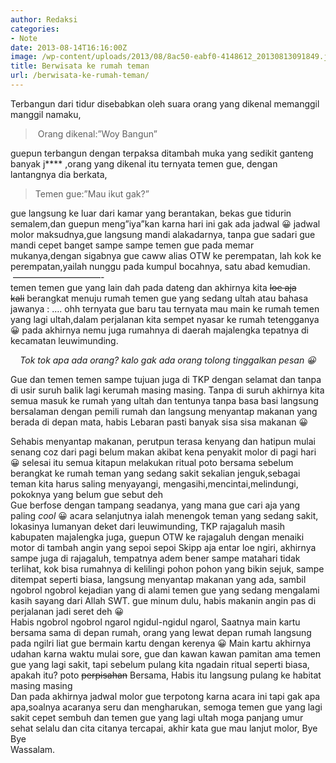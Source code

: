 ```yaml
---
author: Redaksi
categories:
- Note
date: 2013-08-14T16:16:00Z
image: /wp-content/uploads/2013/08/8ac50-eabf0-4148612_20130813091849.jpg
title: Berwisata ke rumah teman
url: /berwisata-ke-rumah-teman/
---
```


<div dir="ltr" style="text-align:left;">
  Terbangun dari tidur disebabkan oleh suara orang yang dikenal memanggil manggil namaku,</p> 
  
  <blockquote>
    <p>
      &nbsp;Orang dikenal:&#8221;Woy Bangun&#8221;
    </p>
  </blockquote>
  
  <p>
    guepun terbangun dengan terpaksa ditambah muka yang sedikit ganteng banyak j**** ,orang yang dikenal itu ternyata temen gue, dengan lantangnya dia berkata,
  </p>
  
  <blockquote>
    <p>
      Temen gue:&#8221;Mau ikut gak?&#8221;
    </p>
  </blockquote>
  
  <p>
    gue langsung ke luar dari kamar yang berantakan, bekas gue tidurin semalem,dan guepun meng&#8221;iya&#8221;kan karna hari ini gak ada jadwal 😀 jadwal molor maksudnya,gue langsung mandi alakadarnya, tanpa gue sadari gue mandi cepet banget sampe sampe temen gue pada memar mukanya,dengan sigabnya gue caww alias OTW ke perempatan, lah kok ke perempatan,yailah nunggu pada kumpul bocahnya, satu abad kemudian.<br />&nbsp;&#8212;&#8212;&#8212;&#8212;&#8212;&#8212;&#8212;&#8212;&#8212;&#8212;-<br />temen temen gue yang lain dah pada dateng dan akhirnya kita <strike>loe aja kali</strike>&nbsp;berangkat menuju rumah temen gue yang sedang ultah atau bahasa jawanya : &#8230;. ohh ternyata gue baru tau ternyata mau main ke rumah temen yang lagi ultah,dalam perjalanan kita sempet nyasar ke rumah tetengganya 😀 pada akhirnya nemu juga rumahnya di daerah majalengka tepatnya di kecamatan leuwimunding.
  </p>
  
  <div style="clear:both;text-align:center;">
  </div>
  
  <div style="clear:both;text-align:center;">
    <i>Tok tok apa ada orang? kalo gak ada orang tolong tinggalkan pesan 😀</i>
  </div>
  
  <p>
    Gue dan temen temen sampe tujuan juga di TKP dengan selamat dan tanpa di usir suruh balik lagi kerumah masing masing. Tanpa di suruh akhirnya kita semua masuk ke rumah yang ultah dan tentunya tanpa basa basi langsung bersalaman dengan pemili rumah dan langsung menyantap makanan yang berada di depan mata, habis Lebaran pasti banyak sisa sisa makanan 😀
  </p>
  
  <div style="clear:both;text-align:center;">
  </div>
  
  <div style="clear:both;text-align:left;">
    Sehabis menyantap makanan, perutpun terasa kenyang dan hatipun mulai senang coz dari pagi belum makan akibat kena penyakit molor di pagi hari 😀 selesai itu semua kitapun melakukan ritual poto bersama sebelum berangkat ke rumah teman yang sedang sakit sekalian jenguk,sebagai teman kita harus saling menyayangi, mengasihi,mencintai,melindungi, pokoknya yang belum gue sebut deh &nbsp;
  </div>
  
  <div style="clear:both;text-align:center;">
  </div>
  
  <div style="clear:both;text-align:left;">
    Gue berfose dengan tampang seadanya, yang mana gue cari aja yang paling <i>cool </i>😀 acara selanjutnya ialah menengok teman yang sedang sakit, lokasinya lumanyan deket dari leuwimunding, TKP rajagaluh masih kabupaten majalengka juga, guepun OTW ke rajagaluh dengan menaiki motor di tambah angin yang sepoi sepoi Skipp aja entar loe ngiri, akhirnya sampe juga di rajagaluh, tempatnya adem bener sampe matahari tidak terlihat, kok bisa rumahnya di kelilingi pohon pohon yang bikin sejuk, sampe ditempat seperti biasa, langsung menyantap makanan yang ada, sambil ngobrol ngobrol kejadian yang di alami temen gue yang sedang mengalami kasih sayang dari Allah SWT. gue minum dulu, habis makanin angin pas di perjalanan jadi seret deh 😀
  </div>
  
  <div style="clear:both;text-align:left;">
  </div>
  
  <div style="clear:both;text-align:left;">
    Habis ngobrol ngobrol ngarol ngidul-ngidul ngarol, Saatnya main kartu bersama sama di depan rumah, orang yang lewat depan rumah langsung pada ngilri liat gue bermain kartu dengan kerenya 😀 Main kartu akhirnya udahan karna waktu mulai sore, gue dan kawan kawan pamitan ama temen gue yang lagi sakit, tapi sebelum pulang kita ngadain ritual seperti biasa, apakah itu? poto <strike>perpisahan</strike>&nbsp;Bersama, Habis itu langsung pulang ke habitat masing masing
  </div>
  
  <div style="clear:both;text-align:center;">
  </div>
  
  <div style="clear:both;text-align:left;">
    Dan pada akhirnya jadwal molor gue terpotong karna acara ini tapi gak apa apa,soalnya acaranya seru dan mengharukan, semoga temen gue yang lagi sakit cepet sembuh dan temen gue yang lagi ultah moga panjang umur sehat selalu dan cita citanya tercapai, akhir kata gue mau lanjut molor, Bye Bye
  </div>
  
  <div style="clear:both;text-align:left;">
    Wassalam.
  </div>
</div>
